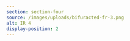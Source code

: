 ```yaml
---
section: section-four
source: /images/uploads/bifuracted-fr-3.png
alt: IR 4
display-position: 2
---
```


